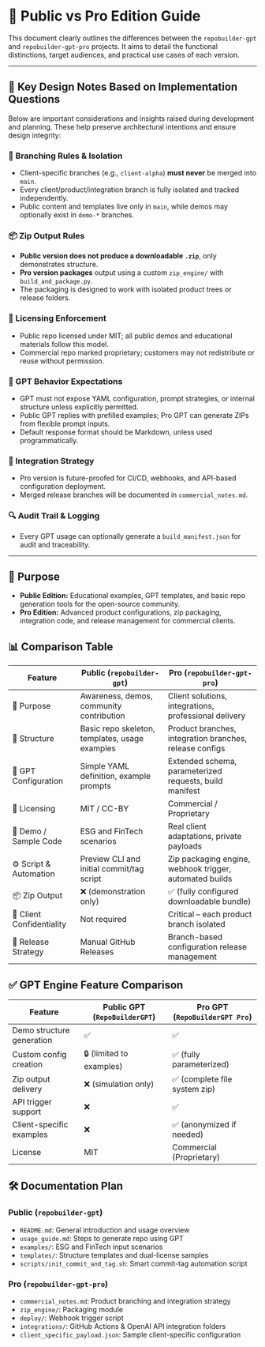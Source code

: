 # 📘 Public vs Pro Edition Guide

This document clearly outlines the differences between the `repobuilder-gpt` and `repobuilder-gpt-pro` projects.
It aims to detail the functional distinctions, target audiences, and practical use cases of each version.

---

## 🧾 Key Design Notes Based on Implementation Questions

Below are important considerations and insights raised during development and planning. These help preserve architectural intentions and ensure design integrity:

### 🔐 Branching Rules & Isolation
- Client-specific branches (e.g., `client-alpha`) **must never** be merged into `main`.
- Every client/product/integration branch is fully isolated and tracked independently.
- Public content and templates live only in `main`, while demos may optionally exist in `demo-*` branches.

### 📦 Zip Output Rules
- **Public version does not produce a downloadable `.zip`**, only demonstrates structure.
- **Pro version packages** output using a custom `zip_engine/` with `build_and_package.py`.
- The packaging is designed to work with isolated product trees or release folders.

### 📜 Licensing Enforcement
- Public repo licensed under MIT; all public demos and educational materials follow this model.
- Commercial repo marked proprietary; customers may not redistribute or reuse without permission.

### 🧠 GPT Behavior Expectations
- GPT must not expose YAML configuration, prompt strategies, or internal structure unless explicitly permitted.
- Public GPT replies with prefilled examples; Pro GPT can generate ZIPs from flexible prompt inputs.
- Default response format should be Markdown, unless used programmatically.

### 🔄 Integration Strategy
- Pro version is future-proofed for CI/CD, webhooks, and API-based configuration deployment.
- Merged release branches will be documented in `commercial_notes.md`.

### 🔍 Audit Trail & Logging
- Every GPT usage can optionally generate a `build_manifest.json` for audit and traceability.

---

## 🎯 Purpose
- **Public Edition:** Educational examples, GPT templates, and basic repo generation tools for the open-source community.
- **Pro Edition:** Advanced product configurations, zip packaging, integration code, and release management for commercial clients.

## 📊 Comparison Table

| Feature                          | Public (`repobuilder-gpt`)                              | Pro (`repobuilder-gpt-pro`)                                  |
|----------------------------------|----------------------------------------------------------|---------------------------------------------------------------|
| 🎯 Purpose                        | Awareness, demos, community contribution                 | Client solutions, integrations, professional delivery         |
| 📂 Structure                      | Basic repo skeleton, templates, usage examples           | Product branches, integration branches, release configs       |
| 🧠 GPT Configuration              | Simple YAML definition, example prompts                  | Extended schema, parameterized requests, build manifest       |
| 📜 Licensing                      | MIT / CC-BY                                               | Commercial / Proprietary                                      |
| 🧪 Demo / Sample Code             | ESG and FinTech scenarios                                | Real client adaptations, private payloads                     |
| ⚙️ Script & Automation            | Preview CLI and initial commit/tag script                | Zip packaging engine, webhook trigger, automated builds       |
| 📦 Zip Output                     | ❌ (demonstration only)                                  | ✅ (fully configured downloadable bundle)                      |
| 🔐 Client Confidentiality         | Not required                                              | Critical – each product branch isolated                       |
| 🚀 Release Strategy               | Manual GitHub Releases                                   | Branch-based configuration release management                 |

## ✅ GPT Engine Feature Comparison

| Feature                        | Public GPT (`RepoBuilderGPT`)     | Pro GPT (`RepoBuilderGPT Pro`)     |
|-------------------------------|-----------------------------------|------------------------------------|
| Demo structure generation     | ✅                                | ✅                                 |
| Custom config creation        | 🔒 (limited to examples)          | ✅ (fully parameterized)           |
| Zip output delivery           | ❌ (simulation only)              | ✅ (complete file system zip)      |
| API trigger support           | ❌                                | ✅                                 |
| Client-specific examples      | ❌                                | ✅ (anonymized if needed)          |
| License                       | MIT                               | Commercial (Proprietary)          |

## 🛠️ Documentation Plan

### Public (`repobuilder-gpt`)
- `README.md`: General introduction and usage overview
- `usage_guide.md`: Steps to generate repo using GPT
- `examples/`: ESG and FinTech input scenarios
- `templates/`: Structure templates and dual-license samples
- `scripts/init_commit_and_tag.sh`: Smart commit-tag automation script

### Pro (`repobuilder-gpt-pro`)
- `commercial_notes.md`: Product branching and integration strategy
- `zip_engine/`: Packaging module
- `deploy/`: Webhook trigger script
- `integrations/`: GitHub Actions & OpenAI API integration folders
- `client_specific_payload.json`: Sample client-specific configuration

